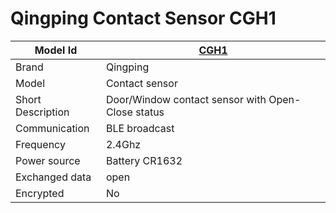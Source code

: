 # Qingping Contact Sensor CGH1

|Model Id|[CGH1](https://github.com/theengs/decoder/blob/development/src/devices/CGH1_json.h)|
|-|-|
|Brand|Qingping|
|Model|Contact sensor|
|Short Description|Door/Window contact sensor with Open-Close status|
|Communication|BLE broadcast|
|Frequency|2.4Ghz|
|Power source|Battery CR1632|
|Exchanged data|open|
|Encrypted|No|
